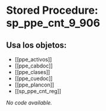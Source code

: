 # Stored Procedure: sp_ppe_cnt_9_906

## Usa los objetos:
- [[ppe_activos]]
- [[ppe_cabdoc]]
- [[ppe_clases]]
- [[ppe_cuedoc]]
- [[ppe_plancon]]
- [[sp_ppe_cnt_reg]]

*No code available.*
